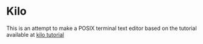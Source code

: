 # Kilo
This is an attempt to make a POSIX terminal text editor based on the tutorial
available at [kilo tutorial](https://viewsourcecode.org/snaptoken/kilo/index.html)